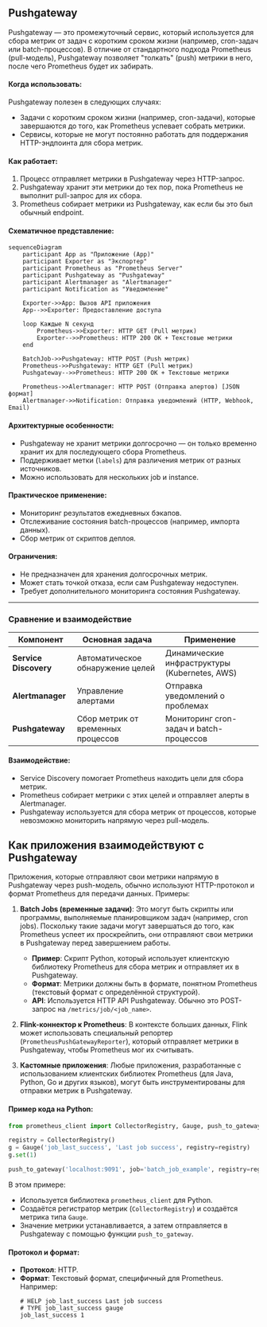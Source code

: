 ## **Pushgateway**  
Pushgateway — это промежуточный сервис, который используется для сбора метрик от задач с коротким сроком жизни (например, cron-задач или batch-процессов). В отличие от стандартного подхода Prometheus (pull-модель), Pushgateway позволяет "толкать" (push) метрики в него, после чего Prometheus будет их забирать.

#### Когда использовать:
Pushgateway полезен в следующих случаях:
- Задачи с коротким сроком жизни (например, cron-задачи), которые завершаются до того, как Prometheus успевает собрать метрики.
- Сервисы, которые не могут постоянно работать для поддержания HTTP-эндпоинта для сбора метрик.
    
#### Как работает:
1. Процесс отправляет метрики в Pushgateway через HTTP-запрос.
2. Pushgateway хранит эти метрики до тех пор, пока Prometheus не выполнит pull-запрос для их сбора.
3. Prometheus собирает метрики из Pushgateway, как если бы это был обычный endpoint.

#### Схематичное представление:

```mermaid
sequenceDiagram
    participant App as "Приложение (App)"
    participant Exporter as "Экспортер"
    participant Prometheus as "Prometheus Server"
    participant Pushgateway as "Pushgateway"
    participant Alertmanager as "Alertmanager"
    participant Notification as "Уведомление"

    Exporter->>App: Вызов API приложения
    App-->>Exporter: Предоставление доступа

    loop Каждые N секунд
        Prometheus->>Exporter: HTTP GET (Pull метрик)
        Exporter-->>Prometheus: HTTP 200 OK + Текстовые метрики
    end

    BatchJob->>Pushgateway: HTTP POST (Push метрик)
    Prometheus->>Pushgateway: HTTP GET (Pull метрик)
    Pushgateway-->>Prometheus: HTTP 200 OK + Текстовые метрики

    Prometheus->>Alertmanager: HTTP POST (Отправка алертов) [JSON формат]
    Alertmanager->>Notification: Отправка уведомлений (HTTP, Webhook, Email)
```



#### Архитектурные особенности:
- Pushgateway не хранит метрики долгосрочно — он только временно хранит их для последующего сбора Prometheus.
- Поддерживает метки (`labels`) для различения метрик от разных источников.
- Можно использовать для нескольких job и instance.

#### Практическое применение:
- Мониторинг результатов ежедневных бэкапов.
- Отслеживание состояния batch-процессов (например, импорта данных).
- Сбор метрик от скриптов деплоя.

#### Ограничения:
- Не предназначен для хранения долгосрочных метрик.
- Может стать точкой отказа, если сам Pushgateway недоступен.
- Требует дополнительного мониторинга состояния Pushgateway.

---

### Сравнение и взаимодействие

| Компонент         | Основная задача                              | Применение                                  |
|-------------------|----------------------------------------------|--------------------------------------------|
| **Service Discovery** | Автоматическое обнаружение целей           | Динамические инфраструктуры (Kubernetes, AWS) |
| **Alertmanager**   | Управление алертами                          | Отправка уведомлений о проблемах            |
| **Pushgateway**    | Сбор метрик от временных процессов          | Мониторинг cron-задач и batch-процессов     |

#### Взаимодействие:
- Service Discovery помогает Prometheus находить цели для сбора метрик.
- Prometheus собирает метрики с этих целей и отправляет алерты в Alertmanager.
- Pushgateway используется для сбора метрик от процессов, которые невозможно мониторить напрямую через pull-модель.

## Как приложения взаимодействуют с Pushgateway
Приложения, которые отправляют свои метрики напрямую в Pushgateway через push-модель, обычно используют HTTP-протокол и формат Prometheus для передачи данных. Примеры:

1. **Batch Jobs (временные задачи)**: Это могут быть скрипты или программы, выполняемые планировщиком задач (например, cron jobs). Поскольку такие задачи могут завершаться до того, как Prometheus успеет их проскрейпить, они отправляют свои метрики в Pushgateway перед завершением работы.

   - **Пример**: Скрипт Python, который использует клиентскую библиотеку Prometheus для сбора метрик и отправляет их в Pushgateway.
   - **Формат**: Метрики должны быть в формате, понятном Prometheus (текстовый формат с определённой структурой).
   - **API**: Используется HTTP API Pushgateway. Обычно это POST-запрос на `/metrics/job/<job_name>`.

2. **Flink-коннектор к Prometheus**: В контексте больших данных, Flink может использовать специальный репортер (`PrometheusPushGatewayReporter`), который отправляет метрики в Pushgateway, чтобы Prometheus мог их считывать.

3. **Кастомные приложения**: Любые приложения, разработанные с использованием клиентских библиотек Prometheus (для Java, Python, Go и других языков), могут быть инструментированы для отправки метрик в Pushgateway.

#### Пример кода на Python:
```python
from prometheus_client import CollectorRegistry, Gauge, push_to_gateway

registry = CollectorRegistry()
g = Gauge('job_last_success', 'Last job success', registry=registry)
g.set(1)

push_to_gateway('localhost:9091', job='batch_job_example', registry=registry)
```

В этом примере:
- Используется библиотека `prometheus_client` для Python.
- Создаётся регистратор метрик (`CollectorRegistry`) и создаётся метрика типа `Gauge`.
- Значение метрики устанавливается, а затем отправляется в Pushgateway с помощью функции `push_to_gateway`.

#### Протокол и формат:
- **Протокол**: HTTP.
- **Формат**: Текстовый формат, специфичный для Prometheus. Например:
  ```
  # HELP job_last_success Last job success
  # TYPE job_last_success gauge
  job_last_success 1
  ```
